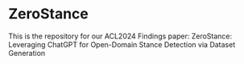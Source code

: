 # ZeroStance
This is the repository for our ACL2024 Findings paper: ZeroStance: Leveraging ChatGPT for Open-Domain Stance Detection via Dataset Generation
